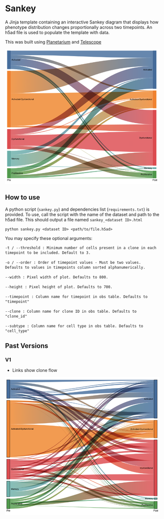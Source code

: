 # Sankey

A Jinja template containing an interactive Sankey diagram that displays how phenotype distribution changes proportionally across two timepoints. An h5ad file is used to populate the template with data.

This was built using [Planetarium](https://github.com/shahcompbio/planetarium) and [Telescope](https://github.com/redpanda-cat/telescope)

![Sankey diagram example](demo_v2.png)

## How to use

A python script (`sankey.py`) and dependencies list (`requirements.txt`) is provided. To use, call the script with the name of the dataset and path to the h5ad file. This should output a file named `sankey_<dataset ID>.html`

```
python sankey.py <dataset ID> <path/to/file.h5ad> 
```

You may specify these optional arguments:

```
-t / --threshold : Minimum number of cells present in a clone in each timepoint to be included. Default to 3.

-o / --order : Order of timepoint values - Must be two values. Defaults to values in timepoints column sorted alphanumerically.

--width : Pixel width of plot. Defaults to 800.

--height : Pixel height of plot. Defaults to 700.

--timepoint : Column name for timepoint in obs table. Defaults to "timepoint"

--clone : Column name for clone ID in obs table. Defaults to "clone_id"

--subtype : Column name for cell type in obs table. Defaults to "cell_type"

```


## Past Versions

### V1

- Links show clone flow

![Sankey version 1 diagram](demo_v1.png)